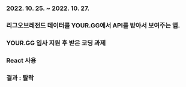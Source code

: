 ### 2022. 10. 25. ~ 2022. 10. 27.

### 리그오브레전드 데이터를 YOUR.GG에서 API를 받아서 보여주는 앱.

### YOUR.GG 입사 지원 후 받은 코딩 과제

### React 사용

### 결과 : 탈락
